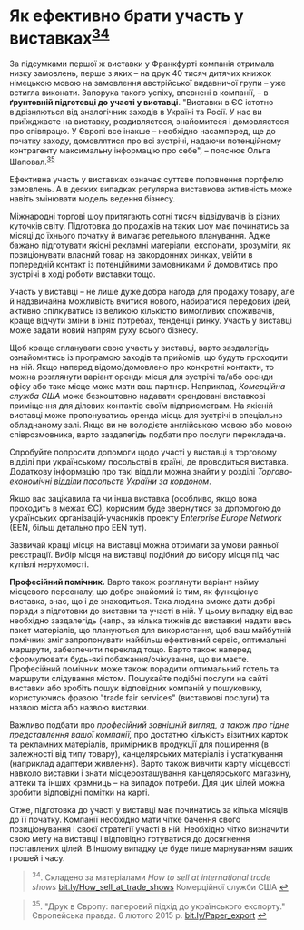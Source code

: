 <h1 id="як-ефективно-брати-участь-у-виставках">Як ефективно брати участь у виставках<sup><a href="#fn_34" id="reffn_34">34</a></sup></h1>

<div class="space">
<div class="eoz-wrap">
<div class="eoz-text">
За підсумками першої ж виставки у Франкфурті компанія отримала низку замовлень, перше з яких – на друк 40 тисяч дитячих книжок німецькою мовою на замовлення австрійської видавничої групи – уже встигла виконати. Запорука такого успіху, впевнені в компанії, – в <b>ґрунтовній підготовці до участі у виставці</b>. "Виставки в ЄС істотно відрізняються від аналогічних заходів в Україні та Росії. У нас ви приїжджаєте на виставку, роздивляєтеся, знайомитеся і домовляєтеся про співпрацю. У Європі все інакше – необхідно насамперед, ще до початку заходу, домовлятися про всі зустрічі, надаючи потенційному контрагенту максимальну інформацію про себе", – пояснює Ольга Шаповал.<sup><a href="#fn_35" id="reffn_35">35</a></sup> 
</div>
</div>
</div>

Ефективна участь у виставках означає суттєве поповнення портфелю замовлень. А в деяких випадках регулярна виставкова активність може навіть змінювати модель ведення бізнесу.  

Міжнародні торгові шоу притягають сотні тисяч відвідувачів із різних куточків світу. Підготовка до продажів на таких шоу має починатись за місяці до їхнього початку й вимагає ретельного планування. Адже бажано підготувати якісні рекламні матеріали, експонати, зрозуміти, як позиціонувати власний товар на закордонних ринках, увійти в попередній контакт із потенційними замовниками й домовитись про зустрічі в ході роботи виставки тощо.

Участь у виставці – не лише дуже добра нагода для продажу товару, але й надзвичайна можливість вчитися нового, набиратися передових ідей, активно спілкуватись із великою кількістю вимогливих споживачів, краще відчути зміни в їхніх потребах, тенденції ринку. Участь у виставці може задати новий напрям руху всього бізнесу. 

Щоб краще спланувати свою участь у виставці, варто заздалегідь ознайомитись із програмою заходів та прийомів, що будуть проходити на ній. Якщо наперед відомо/домовлено про конкретні контакти, то можна розглянути варіант оренди місця для зустрічі та/або оренди офісу або таке місце може мати ваш партнер. Наприклад, *Комерційна служба США* може безкоштовно надавати орендовані виставкові приміщення  для ділових контактів своїм підприємствам. На якісній виставці може пропонуватись оренда місць для зустрічі в спеціально обладнаному залі. Якщо ви не володієте англійською мовою або мовою співрозмовника, варто заздалегідь подбати про послуги перекладача. 

Спробуйте попросити допомоги щодо участі у виставці в торговому відділі при українському посольстві в країні, де проводиться виставка. Додаткову інформацію про такі відділи можна знайти у розділі *Торгово-економічні відділи посольств України за кордоном*. 

<div class="space">
<div class="eoz-wrap">
<div class="eoz-text">
Якщо вас зацікавила та чи інша виставка (особливо, якщо вона проходить в межах ЄС), корисним буде звернутися за допомогою до українських організацій-учасників проекту <i>Enterprise Europe Network</i> (EEN, більш детально про EEN тут).  
</div>
</div>
</div>

Зазвичай кращі місця на виставці можна отримати за умови ранньої реєстрації. Вибір місця на виставці подібний до вибору місця під час купівлі нерухомості.

**Професійний помічник.** Варто також розглянути варіант найму місцевого персоналу, що добре знайомий із тим, як функціонує виставка, знає, що і де знаходиться. Така людина зможе дати добрі поради з підготовки до виставки та участі в ній. У цьому випадку від вас необхідно заздалегідь (напр., за кілька тижнів до виставки) надати весь пакет матеріалів, що плануються для використання, щоб ваш майбутній помічник зміг запропонувати найбільш ефективний сервіс, оптимальні маршрути, забезпечити переклад тощо. Варто також наперед сформулювати будь-які побажання/очікування, що ви маєте. Професійний помічник може також порадити оптимальний готель та маршрути слідування містом. Пошукайте подібні послуги на сайті виставки або зробіть пошук відповідних компаній у пошуковику, користуючись фразою "trade fair services" (виставкові послуги) та назвою міста або назвою виставки. 

Важливо подбати про *професійний зовнішній вигляд, а також про гідне представлення вашої компанії,* про достатню кількість візитних карток та рекламних матеріалів, примірників продукції для поширення (в залежності від типу товару), канцелярських матеріалів і устаткування (наприклад адаптери живлення). Варто також вивчити карту місцевості навколо виставки і знати місцерозташування канцелярського магазину, аптеки та інших крамниць – на випадок потреби. Для цих цілей можна зробити відповідні помітки на карті.

Отже, підготовка до участі у виставці має починатись за кілька місяців до її початку. Компанії необхідно мати чітке бачення свого позиціонування і своєї стратегії участі в ній. Необхідно чітко визначити свою мету на виставці і відповідно готуватися до досягнення поставлених цілей. В іншому випадку це буде лише марнуванням ваших грошей і часу. 

<blockquote id="fn_34">
<sup>34</sup>. Складено за матеріалами <i>How to sell at international trade shows</i> <a href="http://bit.ly/How_sell_at_trade_shows">bit.ly/How_sell_at_trade_shows</a> Комерційної служби США <a href="#reffn_34" title="Jump back to footnote [34] in the text."> ↩</a>
</blockquote>
<blockquote id="fn_35">
<sup>35</sup>. "Друк в Європу: паперовий підхід до українського експорту." Європейська правда. 6 лютого 2015 р. <a href="http://bit.ly/Paper_export">bit.ly/Paper_export</a> <a href="#reffn_35" title="Jump back to footnote [35] in the text."> ↩</a>
</blockquote>